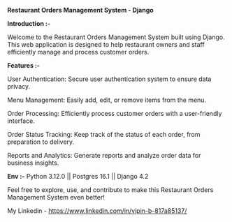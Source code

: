 **Restaurant Orders Management System - Django** 



**Introduction :-**

Welcome to the Restaurant Orders Management System built using Django. This web application is designed to help restaurant owners and staff efficiently manage and process customer orders.



**Features :-**

User Authentication: Secure user authentication system to ensure data privacy.

Menu Management: Easily add, edit, or remove items from the menu.

Order Processing: Efficiently process customer orders with a user-friendly interface.

Order Status Tracking: Keep track of the status of each order, from preparation to delivery.

Reports and Analytics: Generate reports and analyze order data for business insights.


**Env :-**
Python 3.12.0 ||
Postgres 16.1 ||
Django 4.2




Feel free to explore, use, and contribute to make this Restaurant Orders Management System even better!

My Linkedin - https://www.linkedin.com/in/vipin-b-817a85137/

